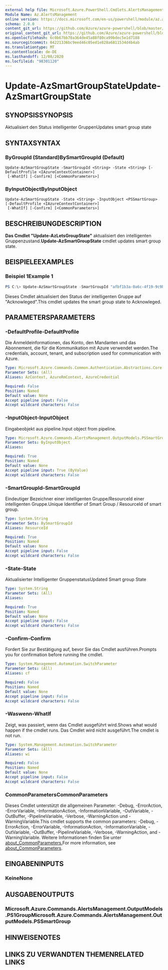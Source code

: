 ```yaml
---
external help file: Microsoft.Azure.PowerShell.Cmdlets.AlertsManagement.dll-Help.xml
Module Name: Az.AlertsManagement
online version: https://docs.microsoft.com/en-us/powershell/module/az.alertsmanagement/update-azsmartgroupstate
schema: 2.0.0
content_git_url: https://github.com/Azure/azure-powershell/blob/master/src/AlertsManagement/AlertsManagement/help/Update-AzSmartGroupState.md
original_content_git_url: https://github.com/Azure/azure-powershell/blob/master/src/AlertsManagement/AlertsManagement/help/Update-AzSmartGroupState.md
ms.openlocfilehash: 6c0b67bb70a364de45a88f80ca99bdec5e1d7188
ms.sourcegitcommit: 04221336bc9eed46c05ed1e828a6811534d4b4ab
ms.translationtype: MT
ms.contentlocale: de-DE
ms.lasthandoff: 12/08/2020
ms.locfileid: "98301120"
---
```

# <span data-ttu-id="ab052-101">Update-AzSmartGroupState</span><span class="sxs-lookup"><span data-stu-id="ab052-101">Update-AzSmartGroupState</span></span>

## <span data-ttu-id="ab052-102">SYNOPSIS</span><span class="sxs-lookup"><span data-stu-id="ab052-102">SYNOPSIS</span></span>
<span data-ttu-id="ab052-103">Aktualisiert den Status intelligenter Gruppen</span><span class="sxs-lookup"><span data-stu-id="ab052-103">Updates smart group state</span></span>

## <span data-ttu-id="ab052-104">SYNTAX</span><span class="sxs-lookup"><span data-stu-id="ab052-104">SYNTAX</span></span>

### <span data-ttu-id="ab052-105">ByGroupId (Standard)</span><span class="sxs-lookup"><span data-stu-id="ab052-105">BySmartGroupId (Default)</span></span>
```
Update-AzSmartGroupState -SmartGroupId <String> -State <String> [-DefaultProfile <IAzureContextContainer>]
 [-WhatIf] [-Confirm] [<CommonParameters>]
```

### <span data-ttu-id="ab052-106">ByInputObject</span><span class="sxs-lookup"><span data-stu-id="ab052-106">ByInputObject</span></span>
```
Update-AzSmartGroupState -State <String> -InputObject <PSSmartGroup> [-DefaultProfile <IAzureContextContainer>]
 [-WhatIf] [-Confirm] [<CommonParameters>]
```

## <span data-ttu-id="ab052-107">BESCHREIBUNG</span><span class="sxs-lookup"><span data-stu-id="ab052-107">DESCRIPTION</span></span>
<span data-ttu-id="ab052-108">**Das Cmdlet "Update-AzLetsGroupState"** aktualisiert den intelligenten Gruppenzustand.</span><span class="sxs-lookup"><span data-stu-id="ab052-108">**Update-AzSmartGroupState** cmdlet updates smart group state.</span></span>

## <span data-ttu-id="ab052-109">BEISPIELE</span><span class="sxs-lookup"><span data-stu-id="ab052-109">EXAMPLES</span></span>

### <span data-ttu-id="ab052-110">Beispiel 1</span><span class="sxs-lookup"><span data-stu-id="ab052-110">Example 1</span></span>
```powershell
PS C:\> Update-AzSmartGroupState -SmartGroupId "afbf1b3a-0a6c-4f19-9c9b-644ccd7b1529" -State "Acknowledged"
```

<span data-ttu-id="ab052-111">Dieses Cmdlet aktualisiert den Status der intelligenten Gruppe auf "Acknowleged".</span><span class="sxs-lookup"><span data-stu-id="ab052-111">This cmdlet updates the smart group state to Acknowleged.</span></span>

## <span data-ttu-id="ab052-112">PARAMETERS</span><span class="sxs-lookup"><span data-stu-id="ab052-112">PARAMETERS</span></span>

### <span data-ttu-id="ab052-113">-DefaultProfile</span><span class="sxs-lookup"><span data-stu-id="ab052-113">-DefaultProfile</span></span>
<span data-ttu-id="ab052-114">Die Anmeldeinformationen, das Konto, den Mandanten und das Abonnement, die für die Kommunikation mit Azure verwendet werden.</span><span class="sxs-lookup"><span data-stu-id="ab052-114">The credentials, account, tenant, and subscription used for communication with Azure.</span></span>

```yaml
Type: Microsoft.Azure.Commands.Common.Authentication.Abstractions.Core.IAzureContextContainer
Parameter Sets: (All)
Aliases: AzContext, AzureRmContext, AzureCredential

Required: False
Position: Named
Default value: None
Accept pipeline input: False
Accept wildcard characters: False
```

### <span data-ttu-id="ab052-115">-InputObject</span><span class="sxs-lookup"><span data-stu-id="ab052-115">-InputObject</span></span>
<span data-ttu-id="ab052-116">Eingabeobjekt aus pipeline.</span><span class="sxs-lookup"><span data-stu-id="ab052-116">Input object from pipeline.</span></span>

```yaml
Type: Microsoft.Azure.Commands.AlertsManagement.OutputModels.PSSmartGroup
Parameter Sets: ByInputObject
Aliases:

Required: True
Position: Named
Default value: None
Accept pipeline input: True (ByValue)
Accept wildcard characters: False
```

### <span data-ttu-id="ab052-117">-SmartGroupId</span><span class="sxs-lookup"><span data-stu-id="ab052-117">-SmartGroupId</span></span>
<span data-ttu-id="ab052-118">Eindeutiger Bezeichner einer intelligenten Gruppe/ResourceId einer intelligenten Gruppe.</span><span class="sxs-lookup"><span data-stu-id="ab052-118">Unique Identifier of Smart Group / ResourceId of smart group.</span></span>

```yaml
Type: System.String
Parameter Sets: BySmartGroupId
Aliases: ResourceId

Required: True
Position: Named
Default value: None
Accept pipeline input: False
Accept wildcard characters: False
```

### <span data-ttu-id="ab052-119">-State</span><span class="sxs-lookup"><span data-stu-id="ab052-119">-State</span></span>
<span data-ttu-id="ab052-120">Aktualisierter Intelligenter Gruppenstatus</span><span class="sxs-lookup"><span data-stu-id="ab052-120">Updated Smart group State</span></span>

```yaml
Type: System.String
Parameter Sets: (All)
Aliases:

Required: True
Position: Named
Default value: None
Accept pipeline input: False
Accept wildcard characters: False
```

### <span data-ttu-id="ab052-121">-Confirm</span><span class="sxs-lookup"><span data-stu-id="ab052-121">-Confirm</span></span>
<span data-ttu-id="ab052-122">Fordert Sie zur Bestätigung auf, bevor Sie das Cmdlet ausführen.</span><span class="sxs-lookup"><span data-stu-id="ab052-122">Prompts you for confirmation before running the cmdlet.</span></span>

```yaml
Type: System.Management.Automation.SwitchParameter
Parameter Sets: (All)
Aliases: cf

Required: False
Position: Named
Default value: None
Accept pipeline input: False
Accept wildcard characters: False
```

### <span data-ttu-id="ab052-123">-Waswenn</span><span class="sxs-lookup"><span data-stu-id="ab052-123">-WhatIf</span></span>
<span data-ttu-id="ab052-124">Zeigt, was passiert, wenn das Cmdlet ausgeführt wird.</span><span class="sxs-lookup"><span data-stu-id="ab052-124">Shows what would happen if the cmdlet runs.</span></span>
<span data-ttu-id="ab052-125">Das Cmdlet wird nicht ausgeführt.</span><span class="sxs-lookup"><span data-stu-id="ab052-125">The cmdlet is not run.</span></span>

```yaml
Type: System.Management.Automation.SwitchParameter
Parameter Sets: (All)
Aliases: wi

Required: False
Position: Named
Default value: None
Accept pipeline input: False
Accept wildcard characters: False
```

### <span data-ttu-id="ab052-126">CommonParameters</span><span class="sxs-lookup"><span data-stu-id="ab052-126">CommonParameters</span></span>
<span data-ttu-id="ab052-127">Dieses Cmdlet unterstützt die allgemeinen Parameter: -Debug, -ErrorAction, -ErrorVariable, -InformationAction, -InformationVariable, -OutVariable, -OutBuffer, -PipelineVariable, -Verbose, -WarningAction und -WarningVariable.</span><span class="sxs-lookup"><span data-stu-id="ab052-127">This cmdlet supports the common parameters: -Debug, -ErrorAction, -ErrorVariable, -InformationAction, -InformationVariable, -OutVariable, -OutBuffer, -PipelineVariable, -Verbose, -WarningAction, and -WarningVariable.</span></span> <span data-ttu-id="ab052-128">Weitere Informationen finden Sie unter [about_CommonParameters.](http://go.microsoft.com/fwlink/?LinkID=113216)</span><span class="sxs-lookup"><span data-stu-id="ab052-128">For more information, see [about_CommonParameters](http://go.microsoft.com/fwlink/?LinkID=113216).</span></span>

## <span data-ttu-id="ab052-129">EINGABEN</span><span class="sxs-lookup"><span data-stu-id="ab052-129">INPUTS</span></span>

### <span data-ttu-id="ab052-130">Keine</span><span class="sxs-lookup"><span data-stu-id="ab052-130">None</span></span>

## <span data-ttu-id="ab052-131">AUSGABEN</span><span class="sxs-lookup"><span data-stu-id="ab052-131">OUTPUTS</span></span>

### <span data-ttu-id="ab052-132">Microsoft.Azure.Commands.AlertsManagement.OutputModels.PS1Group</span><span class="sxs-lookup"><span data-stu-id="ab052-132">Microsoft.Azure.Commands.AlertsManagement.OutputModels.PSSmartGroup</span></span>

## <span data-ttu-id="ab052-133">HINWEISE</span><span class="sxs-lookup"><span data-stu-id="ab052-133">NOTES</span></span>

## <span data-ttu-id="ab052-134">LINKS ZU VERWANDTEN THEMEN</span><span class="sxs-lookup"><span data-stu-id="ab052-134">RELATED LINKS</span></span>
